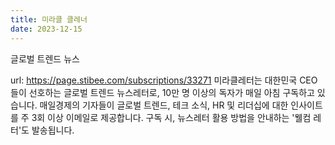 ```yaml
---
title: 미라클 클레너
date: 2023-12-15
---
```


글로벌 트렌드 뉴스

<!--more-->
url: https://page.stibee.com/subscriptions/33271
미라클레터는 대한민국 CEO들이 선호하는 글로벌 트렌드 뉴스레터로, 10만 명 이상의 독자가 매일 아침 구독하고 있습니다. 매일경제의 기자들이 글로벌 트렌드, 테크 소식, HR 및 리더십에 대한 인사이트를 주 3회 이상 이메일로 제공합니다. 구독 시, 뉴스레터 활용 방법을 안내하는 '웰컴 레터'도 발송됩니다.

